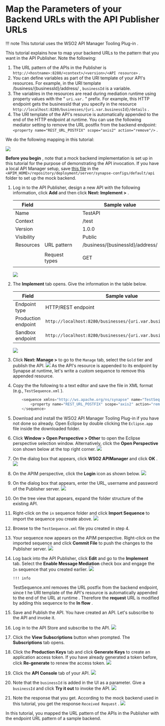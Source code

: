 # Map the Parameters of your Backend URLs with the API Publisher URLs

!!! note
This tutorial uses the WSO2 API Manager Tooling Plug-in .


This tutorial explains how to map your backend URLs to the pattern that you want in the API Publisher. Note the following:

1.  The URL pattern of the APIs in the Publisher is `http://<hostname>:8280/<context>/<version>/<API resource>` .
2.  You can define variables as part of the URI template of your API's resources. For example, in the URI template /business/{businessId}/address/ , `businessId` is a variable.
3.  The variables in the resources are read during mediation runtime using property values with the " `uri.var.` " prefix. For example, this HTTP endpoint gets the businessId that you specify in the resource `http://localhost:8280/businesses/{uri.var.businessId}/details` .
4.  The URI template of the API's resource is automatically appended to the end of the HTTP endpoint at runtime. You can use the following mediator setting to remove the URL postfix from the backend endpoint: `<property name="REST_URL_POSTFIX" scope="axis2" action="remove"/>` .

We do the following mapping in this tutorial:

![]({{base_path}}/assets/attachments/45966776/46216133.png)

**Before you begin** , note that a mock backend implementation is set up in this tutorial for the purpose of demonstrating the API invocation. If you have a local API Manager setup, save [this file](https://docs.wso2.com/download/attachments/45966776/Response_API.xml?version=1&modificationDate=1433789423000&api=v2) in the `<APIM_HOME>/repository/deployment/server/synapse-configs/default/api` folder to set up the mock backend.

1.  Log in to the API Publisher, design a new API with the following information, click **Add** and then click **Next: Implement &gt;** .

    <table>
    <thead>
    <tr class="header">
    <th>Field</th>
    <th><br />
    </th>
    <th>Sample value</th>
    </tr>
    </thead>
    <tbody>
    <tr class="odd">
    <td>Name</td>
    <td><br />
    </td>
    <td>TestAPI</td>
    </tr>
    <tr class="even">
    <td>Context</td>
    <td><br />
    </td>
    <td>/test</td>
    </tr>
    <tr class="odd">
    <td>Version</td>
    <td><br />
    </td>
    <td>1.0.0</td>
    </tr>
    <tr class="even">
    <td>Visibility</td>
    <td><br />
    </td>
    <td>Public</td>
    </tr>
    <tr class="odd">
    <td>Resources</td>
    <td>URL pattern</td>
    <td>/business/{businessId}/address/</td>
    </tr>
    <tr class="even">
    <td><br />
    </td>
    <td>Request types</td>
    <td><p>GET</p></td>
    </tr>
    </tbody>
    </table>

    ![]({{base_path}}/assets/attachments/103332587/103332565.png)

2.  The **Implement** tab opens. Give the information in the table below.

    | Field               | Sample value                                                                                                                    |
    |---------------------|---------------------------------------------------------------------------------------------------------------------------------|
    | Endpoint type       | HTTP/REST endpoint                                                                                                              |
    | Production endpoint | `http://localhost:8280/businesses/{uri.var.businessId}/details` |
    | Sandbox endpoint    | `http://localhost:8280/businesses/{uri.var.businessId}/details`|

    ![]({{base_path}}/assets/attachments/103332587/103332564.png)

3.  Click **Next: Manage &gt;** to go to the `Manage` tab, select the `Gold` tier and publish the API.
    ![]({{base_path}}/assets/attachments/103332587/103332563.png)
    As the API's resource is appended to its endpoint by Synapse at runtime, let's write a custom sequence to remove this appended resource.

4.  Copy the the following to a text editor and save the file in XML format (e.g., `TestSequence.xml` ).

    ``` java
        <sequence xmlns="http://ws.apache.org/ns/synapse" name="TestSequence">
            <property name="REST_URL_POSTFIX" scope="axis2" action="remove"/>
        </sequence>
    ```

5.  Download and install the WSO2 API Manager Tooling Plug-in if you have not done so already. Open Eclipse by double clicking the `Eclipse.app` file inside the downloaded folder.

6.  Click **Window &gt; Open Perspective &gt; Other** to open the Eclipse perspective selection window. Alternatively, click the **Open Perspective** icon shown below at the top right corner.
    ![]({{base_path}}/assets/attachments/103332587/103332575.png)
7.  On the dialog box that appears, click **WSO2 APIManager** and click **OK** .
    ![]({{base_path}}/assets/attachments/103332587/103332582.png)

8.  On the APIM perspective, click the **Login** icon as shown below.
    ![]({{base_path}}/assets/attachments/103332587/103332581.png)
9.  On the dialog box that appears, enter the URL, username and password of the Publisher server.
    ![]({{base_path}}/assets/attachments/103332587/103332580.png)
10. On the tree view that appears, expand the folder structure of the existing API.
11. Right-click on the `in` sequence folder and click **Import Sequence** to import the sequence you create above.
    ![]({{base_path}}/assets/attachments/103332587/103332579.png)
12. Browse to the `TestSequence.xml` file you created in step 4.
13. Your sequence now appears on the APIM perspective. Right-click on the imported sequence and click **Commit File** to push the changes to the Publisher server.
    ![]({{base_path}}/assets/attachments/103332587/103332578.png)

14. Log back into the API Publisher, click **Edit** and go to the **Implement** tab. Select the **Enable Message Mediation** check box and engage the `In` sequence that you created earlier.
    ![]({{base_path}}/assets/attachments/103332587/103332562.png)

        !!! info
    TestSequence.xml removes the URL postfix from the backend endpoint, since t he URI template of the API's resource is automatically appended to the end of the URL at runtime . Therefore the **request** URL is modified by adding this sequence to the **In flow** .


15. Save and Publish the API.
    You have created an API. Let's subscribe to the API and invoke it.
16. Log in to the API Store and subscribe to the API.
    ![]({{base_path}}/assets/attachments/103332587/103332561.png)

17. Click the **View Subscriptions** button when prompted. The **Subscriptions** tab opens.

18. Click the **Production Keys** tab and click **Generate Keys** to create an application access token. If you have already generated a token before, click **Re-generate** to renew the access token.
    ![]({{base_path}}/assets/attachments/103332587/103332558.png)

19. Click the **API Console** tab of your API.
    ![]({{base_path}}/assets/attachments/103332587/103332560.png)

20. Note that the `businessId` is added in the UI as a parameter. Give a `businessId` and click **Try it out** to invoke the API.
    ![]({{base_path}}/assets/attachments/103332587/103332559.png)

21. Note the response that you get. According to the mock backend used in this tutorial, you get the response `Received Request` .
    ![]({{base_path}}/assets/attachments/103332587/103332583.png)

In this tutorial, you mapped the URL pattern of the APIs in the Publisher with the endpoint URL pattern of a sample backend.
